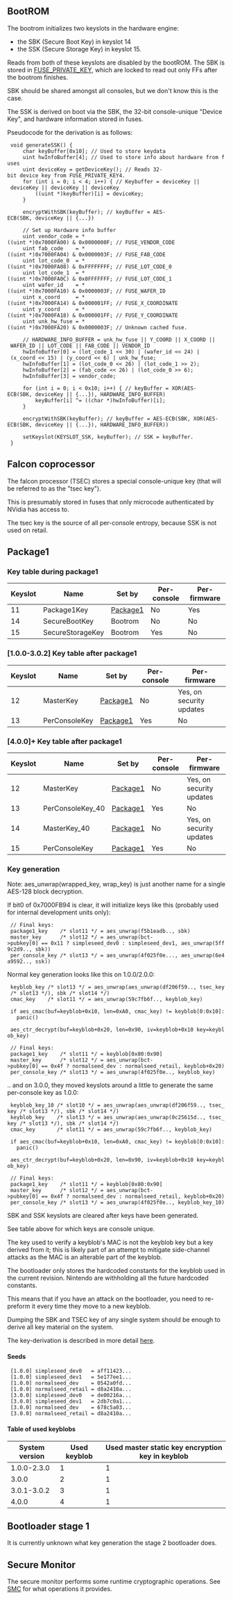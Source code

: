 ## BootROM

The bootrom initializes two keyslots in the hardware engine:

  - the SBK (Secure Boot Key) in keyslot 14
  - the SSK (Secure Storage Key) in keyslot 15.

Reads from both of these keyslots are disabled by the bootROM. The SBK
is stored in
[FUSE\_PRIVATE\_KEY](Fuses#FUSE%20PRIVATE%20KEY.md##FUSE_PRIVATE_KEY "wikilink"),
which are locked to read out only FFs after the bootrom finishes.

SBK should be shared amongst all consoles, but we don't know this is the
case.

The SSK is derived on boot via the SBK, the 32-bit console-unique
"Device Key", and hardware information stored in fuses.

Pseudocode for the derivation is as
follows:

` void generateSSK() {`  
`     char keyBuffer[0x10]; // Used to store keydata`  
`     uint hwInfoBuffer[4]; // Used to store info about hardware from fuses`  
`     uint deviceKey = getDeviceKey(); // Reads 32-bit device key from FUSE_PRIVATE_KEY4.`  
`     for (int i = 0; i < 4; i++) { // Keybuffer = deviceKey || deviceKey || deviceKey || deviceKey`  
`         ((uint *)keyBuffer)[i] = deviceKey;`  
`     }`  
`     `  
`     encryptWithSBK(keyBuffer); // keyBuffer = AES-ECB(SBK, deviceKey || {...})`  
`     `  
`     // Set up Hardware info buffer`  
`     uint vendor_code = *((uint *)0x7000FA00) & 0x0000000F; // FUSE_VENDOR_CODE`  
`     uint fab_code    = *((uint *)0x7000FA04) & 0x0000003F; // FUSE_FAB_CODE`  
`     uint lot_code_0  = *((uint *)0x7000FA08) & 0xFFFFFFFF; // FUSE_LOT_CODE_0`  
`     uint lot_code_1  = *((uint *)0x7000FA0C) & 0x0FFFFFFF; // FUSE_LOT_CODE_1`  
`     uint wafer_id    = *((uint *)0x7000FA10) & 0x0000003F; // FUSE_WAFER_ID`  
`     uint x_coord     = *((uint *)0x7000FA14) & 0x000001FF; // FUSE_X_COORDINATE`  
`     uint y_coord     = *((uint *)0x7000FA18) & 0x000001FF; // FUSE_Y_COORDINATE`  
`     uint unk_hw_fuse = *((uint *)0x7000FA20) & 0x0000003F; // Unknown cached fuse.`  
`     `  
`     // HARDWARE_INFO_BUFFER = unk_hw_fuse || Y_COORD || X_COORD || WAFER_ID || LOT_CODE || FAB_CODE || VENDOR_ID`  
`     hwInfoBuffer[0] = (lot_code_1 << 30) | (wafer_id << 24) | (x_coord << 15) | (y_coord << 6) | unk_hw_fuse;`  
`     hwInfoBuffer[1] = (lot_code_0 << 26) | (lot_code_1 >> 2);`  
`     hwInfoBuffer[2] = (fab_code << 26) | (lot_code_0 >> 6);`  
`     hwInfoBuffer[3] = vendor_code;`  
`     `  
`     for (int i = 0; i < 0x10; i++) { // keyBuffer = XOR(AES-ECB(SBK, deviceKey || {...}), HARDWARE_INFO_BUFFER)`  
`         keyBuffer[i] ^= ((char *)hwInfoBuffer)[i];`  
`     }`  
`     `  
`     encryptWithSBK(keyBuffer); // keyBuffer = AES-ECB(SBK, XOR(AES-ECB(SBK, deviceKey || {...}), HARDWARE_INFO_BUFFER))`  
`     `  
`     setKeyslot(KEYSLOT_SSK, keyBuffer); // SSK = keyBuffer.`  
` }`  

## Falcon coprocessor

The falcon processor (TSEC) stores a special console-unique key (that
will be referred to as the "tsec key").

This is presumably stored in fuses that only microcode authenticated by
NVidia has access to.

The tsec key is the source of all per-console entropy, because SSK is
not used on
retail.

## Package1

### Key table during package1

| Keyslot | Name             | Set by                             | Per-console | Per-firmware |
| ------- | ---------------- | ---------------------------------- | ----------- | ------------ |
| 11      | Package1Key      | [Package1](Package1.md "wikilink") | No          | Yes          |
| 14      | SecureBootKey    | Bootrom                            | No          | No           |
| 15      | SecureStorageKey | Bootrom                            | Yes         | No           |

### \[1.0.0-3.0.2\] Key table after package1

| Keyslot | Name          | Set by                             | Per-console | Per-firmware             |
| ------- | ------------- | ---------------------------------- | ----------- | ------------------------ |
| 12      | MasterKey     | [Package1](Package1.md "wikilink") | No          | Yes, on security updates |
| 13      | PerConsoleKey | [Package1](Package1.md "wikilink") | Yes         | No                       |

### \[4.0.0\]+ Key table after package1

| Keyslot | Name              | Set by                             | Per-console | Per-firmware             |
| ------- | ----------------- | ---------------------------------- | ----------- | ------------------------ |
| 12      | MasterKey         | [Package1](Package1.md "wikilink") | No          | Yes, on security updates |
| 13      | PerConsoleKey\_40 | [Package1](Package1.md "wikilink") | Yes         | No                       |
| 14      | MasterKey\_40     | [Package1](Package1.md "wikilink") | No          | Yes, on security updates |
| 15      | PerConsoleKey     | [Package1](Package1.md "wikilink") | Yes         | No                       |

### Key generation

Note: aes\_unwrap(wrapped\_key, wrap\_key) is just another name for a
single AES-128 block decryption.

If bit0 of 0x7000FB94 is clear, it will initialize keys like this
(probably used for internal development units
only):

` // Final keys:`  
` package1_key    /* slot11 */ = aes_unwrap(f5b1eadb.., sbk)`  
` master_key      /* slot12 */ = aes_unwrap(bct->pubkey[0] == 0x11 ? simpleseed_dev0 : simpleseed_dev1, aes_unwrap(5ff9c2d9.., sbk))`  
` per_console_key /* slot13 */ = aes_unwrap(4f025f0e..., aes_unwrap(6e4a9592.., ssk))`

Normal key generation looks like this on
1.0.0/2.0.0:

` keyblob_key /* slot13 */ = aes_unwrap(aes_unwrap(df206f59.., tsec_key /* slot13 */), sbk /* slot14 */)`  
` cmac_key    /* slot11 */ = aes_unwrap(59c7fb6f.., keyblob_key)`  
` `  
` if aes_cmac(buf=keyblob+0x10, len=0xA0, cmac_key) != keyblob[0:0x10]:`  
`   panic()`  
` `  
` aes_ctr_decrypt(buf=keyblob+0x20, len=0x90, iv=keyblob+0x10 key=keyblob_key)`  
` `  
` // Final keys:`  
` package1_key    /* slot11 */ = keyblob[0x80:0x90]`  
` master_key      /* slot12 */ = aes_unwrap(bct->pubkey[0] == 0x4f ? normalseed_dev : normalseed_retail, keyblob+0x20)`  
` per_console_key /* slot13 */ = aes_unwrap(4f025f0e.., keyblob_key)`

.. and on 3.0.0, they moved keyslots around a little to generate the
same per-console key as
1.0.0:

` keyblob_key_10 /* slot10 */ = aes_unwrap(aes_unwrap(df206f59.., tsec_key /* slot13 */), sbk /* slot14 */)`  
` keyblob_key    /* slot13 */ = aes_unwrap(aes_unwrap(0c25615d.., tsec_key /* slot13 */), sbk /* slot14 */)`  
` cmac_key       /* slot11 */ = aes_unwrap(59c7fb6f.., keyblob_key)`  
` `  
` if aes_cmac(buf=keyblob+0x10, len=0xA0, cmac_key) != keyblob[0:0x10]:`  
`   panic()`  
` `  
` aes_ctr_decrypt(buf=keyblob+0x20, len=0x90, iv=keyblob+0x10 key=keyblob_key)`  
` `  
` // Final keys:`  
` package1_key    /* slot11 */ = keyblob[0x80:0x90]`  
` master_key      /* slot12 */ = aes_unwrap(bct->pubkey[0] == 0x4f ? normalseed_dev : normalseed_retail, keyblob+0x20)`  
` per_console_key /* slot13 */ = aes_unwrap(4f025f0e.., keyblob_key_10)`

SBK and SSK keyslots are cleared after keys have been generated.

See table above for which keys are console unique.

The key used to verify a keyblob's MAC is not the keyblob key but a key
derived from it; this is likely part of an attempt to mitigate
side-channel attacks as the MAC is an alterable part of the keyblob.

The bootloader only stores the hardcoded constants for the keyblob used
in the current revision. Nintendo are withholding all the future
hardcoded constants.

This means that if you have an attack on the bootloader, you need to
re-preform it every time they move to a new keyblob.

Dumping the SBK and TSEC key of any single system should be enough to
derive all key material on the system.

The key-derivation is described in more detail
[here](Package1#Key%20generation.md##Key_generation "wikilink").

#### Seeds

` [1.0.0] simpleseed_dev0   = aff11423...`  
` [1.0.0] simpleseed_dev1   = 5e177ee1...`  
` [1.0.0] normalseed_dev    = 0542a0fd...`  
` [1.0.0] normalseed_retail = d8a2410a...`  
` [3.0.0] simpleseed_dev0   = de00216a...`  
` [3.0.0] simpleseed_dev1   = 2db7c0a1...`  
` [3.0.0] normalseed_dev    = 678c5a03...`  
` [3.0.0] normalseed_retail = d8a2410a...`

#### Table of used keyblobs

| System version | Used keyblob | Used master static key encryption key in keyblob |
| -------------- | ------------ | ------------------------------------------------ |
| 1.0.0-2.3.0    | 1            | 1                                                |
| 3.0.0          | 2            | 1                                                |
| 3.0.1-3.0.2    | 3            | 1                                                |
| 4.0.0          | 4            | 1                                                |

## Bootloader stage 1

It is currently unknown what key generation the stage 2 bootloader does.

## Secure Monitor

The secure monitor performs some runtime cryptographic operations. See
[SMC](SMC.md "wikilink") for what operations it provides.
